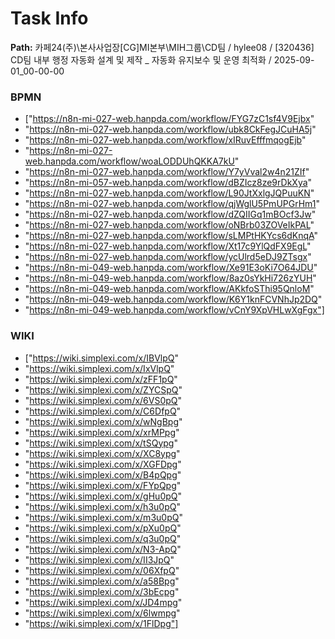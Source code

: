 # Task Info

**Path:** 카페24(주)\본사사업장\[CG]MI본부\MIH그룹\CD팀 / hylee08 / [320436] CD팀 내부 행정 자동화 설계 및 제작 _ 자동화 유지보수 및 운영 최적화 / 2025-09-01_00-00-00

### BPMN
- ["https://n8n-mi-027-web.hanpda.com/workflow/FYG7zC1sf4V9Ejbx"
- "https://n8n-mi-027-web.hanpda.com/workflow/ubk8CkFegJCuHA5j"
- "https://n8n-mi-027-web.hanpda.com/workflow/xIRuvEfffmqogEjb"
- "https://n8n-mi-027-web.hanpda.com/workflow/woaLODDUhQKKA7kU"
- "https://n8n-mi-027-web.hanpda.com/workflow/Y7yVval2w4n21ZIf"
- "https://n8n-mi-057-web.hanpda.com/workflow/dBZIcz8ze9rDkXya"
- "https://n8n-mi-027-web.hanpda.com/workflow/L90JtXxlgJQPuuKN"
- "https://n8n-mi-027-web.hanpda.com/workflow/qjWglU5PmUPGrHm1"
- "https://n8n-mi-027-web.hanpda.com/workflow/dZQIIGq1mBOcf3Jw"
- "https://n8n-mi-027-web.hanpda.com/workflow/oNBrb03ZOVeIkPAL"
- "https://n8n-mi-027-web.hanpda.com/workflow/sLMPtHKYcs6dKnqA"
- "https://n8n-mi-027-web.hanpda.com/workflow/Xt17c9YlQdFX9EgL"
- "https://n8n-mi-027-web.hanpda.com/workflow/ycUlrd5eDJ9ZTsgx"
- "https://n8n-mi-049-web.hanpda.com/workflow/Xe91E3oKi7O64JDU"
- "https://n8n-mi-049-web.hanpda.com/workflow/8az0sYkHi726zYUH"
- "https://n8n-mi-049-web.hanpda.com/workflow/AKkfoSThi95QnloM"
- "https://n8n-mi-049-web.hanpda.com/workflow/K6Y1knFCVNhJp2DQ"
- "https://n8n-mi-049-web.hanpda.com/workflow/vCnY9XpVHLwXgFgx"]

### WIKI
- ["https://wiki.simplexi.com/x/IBVlpQ"
- "https://wiki.simplexi.com/x/IxVlpQ"
- "https://wiki.simplexi.com/x/zFF1pQ"
- "https://wiki.simplexi.com/x/ZYCSpQ"
- "https://wiki.simplexi.com/x/6VS0pQ"
- "https://wiki.simplexi.com/x/C6DfpQ"
- "https://wiki.simplexi.com/x/wNgBpg"
- "https://wiki.simplexi.com/x/xrMPpg"
- "https://wiki.simplexi.com/x/tSQypg"
- "https://wiki.simplexi.com/x/XC8ypg"
- "https://wiki.simplexi.com/x/XGFDpg"
- "https://wiki.simplexi.com/x/B4pQpg"
- "https://wiki.simplexi.com/x/FYpQpg"
- "https://wiki.simplexi.com/x/gHu0pQ"
- "https://wiki.simplexi.com/x/h3u0pQ"
- "https://wiki.simplexi.com/x/m3u0pQ"
- "https://wiki.simplexi.com/x/pXu0pQ"
- "https://wiki.simplexi.com/x/q3u0pQ"
- "https://wiki.simplexi.com/x/N3-ApQ"
- "https://wiki.simplexi.com/x/II3JpQ"
- "https://wiki.simplexi.com/x/06XfpQ"
- "https://wiki.simplexi.com/x/a58Bpg"
- "https://wiki.simplexi.com/x/3bEcpg"
- "https://wiki.simplexi.com/x/JD4mpg"
- "https://wiki.simplexi.com/x/6lwmpg"
- "https://wiki.simplexi.com/x/1FlDpg"]

